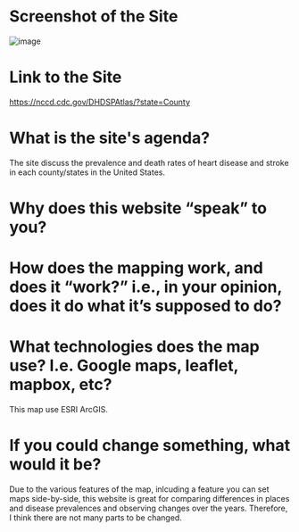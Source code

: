 # Screenshot of the Site
![image](https://user-images.githubusercontent.com/74166310/113503572-aceb2e80-956d-11eb-8a08-882dfe877f32.png)


# Link to the Site
https://nccd.cdc.gov/DHDSPAtlas/?state=County


# What is the site's agenda?
The site discuss the prevalence and death rates of heart disease and stroke in each county/states in the United States.

# Why does this website “speak” to you?


# How does the mapping work, and does it “work?” i.e., in your opinion, does it do what it’s supposed to do?

# What technologies does the map use? I.e. Google maps, leaflet, mapbox, etc?
This map use ESRI ArcGIS. 

# If you could change something, what would it be?
Due to the various features of the map, inlcuding a feature you can set maps side-by-side, this website is great for comparing differences in places and disease prevalences and observing changes over the years. Therefore, I think there are not many parts to be changed. 
